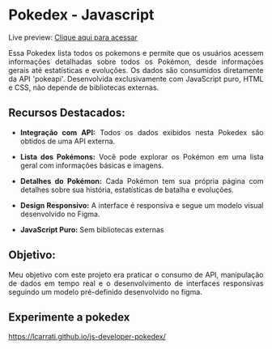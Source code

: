 # Pokedex - Javascript

<div align="justify">

Live preview: 
[Clique aqui para acessar](https://lcarrati.github.io/js-developer-pokedex/)

Essa Pokedex lista todos os pokemons e permite que os usuários acessem informações detalhadas sobre todos os Pokémon, desde informações gerais até estatísticas e evoluções.
Os dados são consumidos diretamente da API 'pokeapi'.
Desenvolvida exclusivamente com JavaScript puro, HTML e CSS, não depende de bibliotecas externas.

## Recursos Destacados:
- **Integração com API:** Todos os dados exibidos nesta Pokedex são obtidos de uma API externa.

- **Lista dos Pokémons:** Você pode explorar os Pokémon em uma lista geral com informações básicas e imagens.

- **Detalhes do Pokémon:** Cada Pokémon tem sua própria página com detalhes sobre sua história, estatísticas de batalha e evoluções.

- **Design Responsivo:** A interface é responsiva e segue um modelo visual desenvolvido no Figma.

- **JavaScript Puro:** Sem bibliotecas externas


## Objetivo:
Meu objetivo com este projeto era praticar o consumo de API, manipulação de dados em tempo real e o desenvolvimento de interfaces responsivas seguindo um modelo pré-definido desenvolvido no figma.

## Experimente a pokedex
https://lcarrati.github.io/js-developer-pokedex/
</div>
